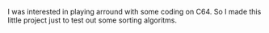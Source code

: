 I was interested in playing arround with some coding on C64.
So I made this little project just to test out some sorting algoritms.
